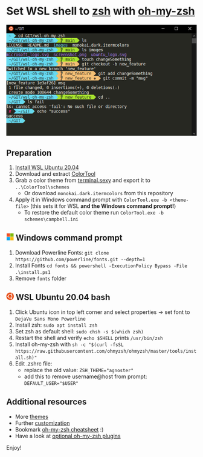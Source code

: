# Set WSL shell to [zsh](http://zsh.sourceforge.net/) with [oh-my-zsh](https://ohmyz.sh/)

<p align="center">
   <img src="./images/screenshot.png" alt="Screenshot of zsh with oh-my-zsh and custom settings">
</p>

## Preparation
1. [Install WSL Ubuntu 20.04](https://docs.microsoft.com/en-us/windows/wsl/install-win10)
2. Download and extract [ColorTool](https://github.com/Microsoft/Terminal/tree/main/src/tools/ColorTool#installing)
3. Grab a color theme from [terminal.sexy](https://terminal.sexy/) and export it to `..\ColorTool\schemes`
    * Or download `monokai.dark.itermcolors` from this repository
4. Apply it in Windows command prompt with `ColorTool.exe -b <theme-file>` (this sets it for WSL **and the Windows command prompt!**)
    * To restore the default color theme run `ColorTool.exe -b schemes\campbell.ini`

## <img src="./images/microsoft_logo.svg" width="20" alt="Microsoft Logo"> Windows command prompt
1. Download Powerline Fonts: `git clone https://github.com/powerline/fonts.git --depth=1`
2. Install Fonts `cd fonts && powershell -ExecutionPolicy Bypass -File .\install.ps1`
3. Remove `fonts` folder

## <img src="./images/ubuntu_logo.svg" width="20" alt="Ubuntu Logo"> WSL Ubuntu 20.04 bash
1. Click Ubuntu icon in top left corner and select properties &#8594; set font to `DejaVu Sans Mono Powerline`
2. Install zsh: `sudo apt install zsh`
3. Set zsh as default shell: `sudo chsh -s $(which zsh)`
4. Restart the shell and verify `echo $SHELL` prints `/usr/bin/zsh`
5. Install oh-my-zsh with `sh -c "$(curl -fsSL https://raw.githubusercontent.com/ohmyzsh/ohmyzsh/master/tools/install.sh)"`
6. Edit .zshrc file:
    * replace the old value: `ZSH_THEME="agnoster"`
    * add this to remove username@host from prompt: `DEFAULT_USER="$USER"`

## Additional resources
* More [themes](https://github.com/ohmyzsh/ohmyzsh/wiki/Themes)
* Further [customization](https://github.com/ohmyzsh/ohmyzsh/wiki/Customization)
* Bookmark [oh-my-zsh cheatsheet](https://github.com/ohmyzsh/ohmyzsh/wiki/Cheatsheet) :)
* Have a look at [optional oh-my-zsh plugins](https://github.com/ohmyzsh/ohmyzsh/wiki/Plugins)

Enjoy!
